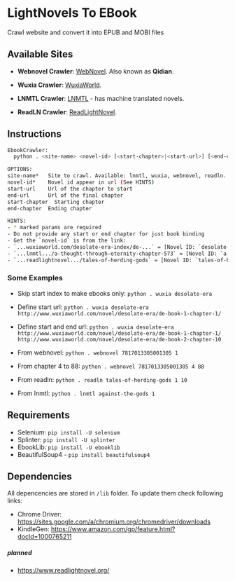 # LightNovels To EBook

Crawl website and convert it into EPUB and MOBI files

## Available Sites

- **Webnovel Crawler**: [WebNovel](https://www.webnovel.com). Also known as **Qidian**.

- **Wuxia Crawler**: [WuxiaWorld](http://www.wuxiaworld.com/).

- **LNMTL Crawler**: [LNMTL](https://lnmtl.com) - has machine translated novels.

- **ReadLN Crawler**: [ReadLightNovel](https://www.readlightnovel.org/).

## Instructions

```bash
EbookCrawler:
  python . <site-name> <novel-id> [<start-chapter>|<start-url>] [<end-chapter>|<end-url>]

OPTIONS:
site-name*   Site to crawl. Available: lnmtl, wuxia, webnovel, readln.
novel-id*    Novel id appear in url (See HINTS)
start-url    Url of the chapter to start
end-url      Url of the final chapter
start-chapter  Starting chapter
end-chapter  Ending chapter

HINTS:
- * marked params are required
- Do not provide any start or end chapter for just book binding
- Get the `novel-id` is from the link:
- `...wuxiaworld.com/desolate-era-index/de-...` = [Novel ID: `desolate-era`]
- `...lnmtl.../a-thought-through-eternity-chapter-573` = [Novel ID: `a-thought-through-eternity`]
- `...readlightnovel.../tales-of-herding-gods` = [Novel ID: `tales-of-herding-gods`]
```

### Some Examples

- Skip start index to make ebooks only: `python . wuxia desolate-era`
- Define start url: `python . wuxia desolate-era http://www.wuxiaworld.com/novel/desolate-era/de-book-1-chapter-1/`
- Define start and end url: `python . wuxia desolate-era http://www.wuxiaworld.com/novel/desolate-era/de-book-1-chapter-1/ http://www.wuxiaworld.com/novel/desolate-era/de-book-2-chapter-10`

- From webnovel:  `python . webnovel 7817013305001305 1`
- From chapter 4 to 88:  `python . webnovel 7817013305001305 4 88`

- From readln: `python . readln tales-of-herding-gods 1 10`
- From lnmtl: `python . lnmtl against-the-gods 1`

## Requirements

- Selenium: `pip install -U selenium`
- Splinter: `pip install -U splinter`
- EbookLib: `pip install -U ebooklib`
- BeautifulSoup4 - `pip install beautifulsoup4`

<!-- - KindleComicConverter: `pip install -U KindleComicConverter` -->

## Dependencies

All depencencies are stored in `/lib` folder. To update them check following links:

- Chrome Driver: https://sites.google.com/a/chromium.org/chromedriver/downloads
- KindleGen: https://www.amazon.com/gp/feature.html?docId=1000765211


##### planned

- https://www.readlightnovel.org/
